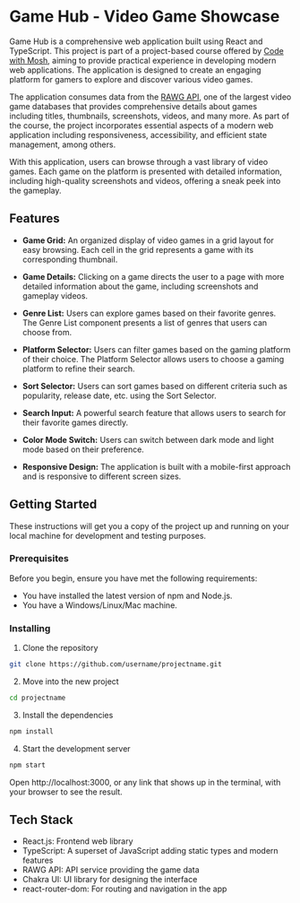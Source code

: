 # Game Hub - Video Game Showcase

Game Hub is a comprehensive web application built using React and TypeScript. This project is part of a project-based course offered by [Code with Mosh](https://codewithmosh.com/p/ultimate-react-part1), aiming to provide practical experience in developing modern web applications. The application is designed to create an engaging platform for gamers to explore and discover various video games. 

The application consumes data from the [RAWG API](https://rawg.io/apidocs), one of the largest video game databases that provides comprehensive details about games including titles, thumbnails, screenshots, videos, and many more. As part of the course, the project incorporates essential aspects of a modern web application including responsiveness, accessibility, and efficient state management, among others.

With this application, users can browse through a vast library of video games. Each game on the platform is presented with detailed information, including high-quality screenshots and videos, offering a sneak peek into the gameplay.


## Features

- **Game Grid:** An organized display of video games in a grid layout for easy browsing. Each cell in the grid represents a game with its corresponding thumbnail.

- **Game Details:** Clicking on a game directs the user to a page with more detailed information about the game, including screenshots and gameplay videos.

- **Genre List:** Users can explore games based on their favorite genres. The Genre List component presents a list of genres that users can choose from.

- **Platform Selector:** Users can filter games based on the gaming platform of their choice. The Platform Selector allows users to choose a gaming platform to refine their search.

- **Sort Selector:** Users can sort games based on different criteria such as popularity, release date, etc. using the Sort Selector.

- **Search Input:** A powerful search feature that allows users to search for their favorite games directly.

- **Color Mode Switch:** Users can switch between dark mode and light mode based on their preference.

- **Responsive Design:** The application is built with a mobile-first approach and is responsive to different screen sizes.

## Getting Started

These instructions will get you a copy of the project up and running on your local machine for development and testing purposes.

### Prerequisites

Before you begin, ensure you have met the following requirements:

- You have installed the latest version of npm and Node.js.
- You have a Windows/Linux/Mac machine.

### Installing

1. Clone the repository
```bash
git clone https://github.com/username/projectname.git
```

2. Move into the new project
```bash
cd projectname
```

3. Install the dependencies
```bash
npm install
```

4. Start the development server
```bash
npm start
```
Open http://localhost:3000, or any link that shows up in the terminal, with your browser to see the result.

## Tech Stack

* React.js: Frontend web library
* TypeScript: A superset of JavaScript adding static types and modern features
* RAWG API: API service providing the game data
* Chakra UI: UI library for designing the interface
* react-router-dom: For routing and navigation in the app
